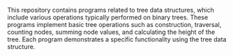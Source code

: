This repository contains  programs related to tree data structures, which include various operations typically performed on binary trees. These programs implement basic tree operations such as construction, traversal, counting nodes, summing node values, and calculating the height of the tree. Each program demonstrates a specific functionality using the tree data structure.
